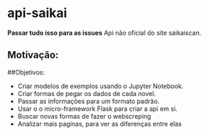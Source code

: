 # api-saikai
**Passar tudo isso para as issues**
Api não oficial do site saikaiscan.
## Motivação:

##Objetivos:
- Criar modelos de exemplos usando o Jupyter Notebook.
- Criar formas de pegar os dados de cada novel.
- Passar as informações para um formato padrão.
- Usar o o micro-framework Flask para criar a api em si.
- Buscar novas formas de fazer o webscreping
- Analizar mais paginas, para ver as diferenças entre elas
